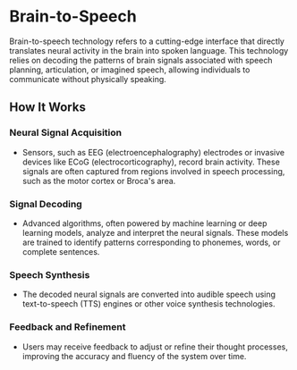 # Brain-to-Speech

Brain-to-speech technology refers to a cutting-edge interface that directly translates neural activity in the brain into spoken language. This technology relies on decoding the patterns of brain signals associated with speech planning, articulation, or imagined speech, allowing individuals to communicate without physically speaking.

## How It Works
### Neural Signal Acquisition
- Sensors, such as EEG (electroencephalography) electrodes or invasive devices like ECoG (electrocorticography), record brain activity. These signals are often captured from regions involved in speech processing, such as the motor cortex or Broca's area.

### Signal Decoding
- Advanced algorithms, often powered by machine learning or deep learning models, analyze and interpret the neural signals. These models are trained to identify patterns corresponding to phonemes, words, or complete sentences.

### Speech Synthesis
- The decoded neural signals are converted into audible speech using text-to-speech (TTS) engines or other voice synthesis technologies.

### Feedback and Refinement
- Users may receive feedback to adjust or refine their thought processes, improving the accuracy and fluency of the system over time.
